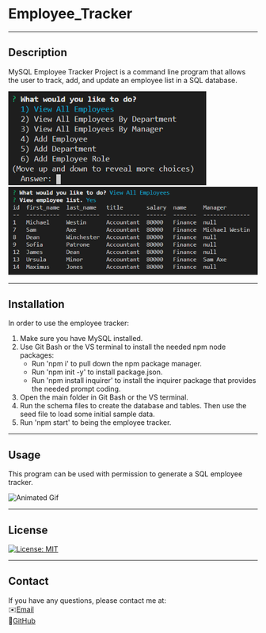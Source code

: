 # Employee_Tracker

---

## Description

MySQL Employee Tracker Project is a command line program that allows the user to track, add, and update an employee list in a SQL database.

![Tracker1](./assets/tracker1.PNG)\
![Tracker2](./assets/tracker2.PNG)

---

## Installation

In order to use the employee tracker:

1. Make sure you have MySQL installed.
2. Use Git Bash or the VS terminal to install the needed npm node packages:
   - Run 'npm i' to pull down the npm package manager.
   - Run 'npm init -y' to install package.json.
   - Run 'npm install inquirer' to install the inquirer package that provides the needed prompt coding.
3. Open the main folder in Git Bash or the VS terminal.
4. Run the schema files to create the database and tables. Then use the seed file to load some initial sample data.
5. Run 'npm start' to being the employee tracker.

---

## Usage

This program can be used with permission to generate a SQL employee tracker.

![Animated Gif](./assets/Employee_Tracker.gif)

---

## License

[![License: MIT](https://img.shields.io/badge/License-MIT-yellow.svg)](https://opensource.org/licenses/MIT)

---

## Contact

If you have any questions, please contact me at:\
✉️[Email](mailto:hrkoren@gmail.com)\
📂[GitHub](https://github.com/hrkoren)
